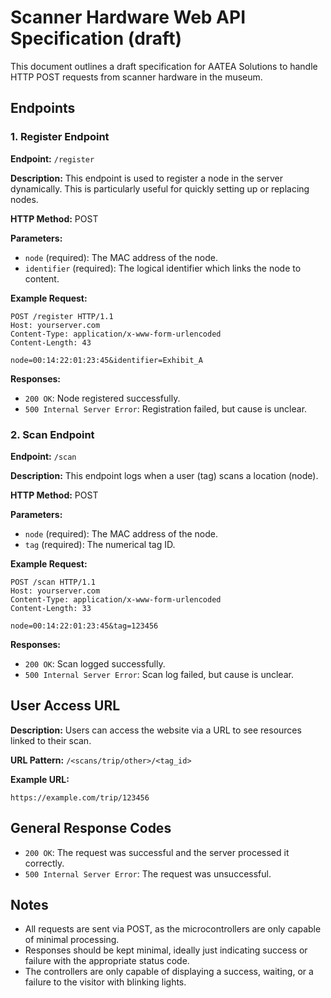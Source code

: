 # Scanner Hardware Web API Specification (draft)

This document outlines a draft specification for AATEA Solutions to handle HTTP POST requests from scanner hardware in the museum.

## Endpoints

### 1. Register Endpoint

**Endpoint:** `/register`

**Description:** This endpoint is used to register a node in the server dynamically. This is particularly useful for quickly setting up or replacing nodes.

**HTTP Method:** POST

**Parameters:**

- `node` (required): The MAC address of the node.
- `identifier` (required): The logical identifier which links the node to content.

**Example Request:**

```
POST /register HTTP/1.1
Host: yourserver.com
Content-Type: application/x-www-form-urlencoded
Content-Length: 43

node=00:14:22:01:23:45&identifier=Exhibit_A
```

**Responses:**

- `200 OK`: Node registered successfully.
- `500 Internal Server Error`: Registration failed, but cause is unclear.

### 2. Scan Endpoint

**Endpoint:** `/scan`

**Description:** This endpoint logs when a user (tag) scans a location (node).

**HTTP Method:** POST

**Parameters:**

- `node` (required): The MAC address of the node.
- `tag` (required): The numerical tag ID.

**Example Request:**

```
POST /scan HTTP/1.1
Host: yourserver.com
Content-Type: application/x-www-form-urlencoded
Content-Length: 33

node=00:14:22:01:23:45&tag=123456
```

**Responses:**

- `200 OK`: Scan logged successfully.
- `500 Internal Server Error`: Scan log failed, but cause is unclear.

## User Access URL

**Description:** Users can access the website via a URL to see resources linked to their scan.

**URL Pattern:** `/<scans/trip/other>/<tag_id>`

**Example URL:**

```
https://example.com/trip/123456
```

## General Response Codes

- `200 OK`: The request was successful and the server processed it correctly.
- `500 Internal Server Error`: The request was unsuccessful.

## Notes

- All requests are sent via POST, as the microcontrollers are only capable of minimal processing.
- Responses should be kept minimal, ideally just indicating success or failure with the appropriate status code.
- The controllers are only capable of displaying a success, waiting, or a failure to the visitor with blinking lights.
